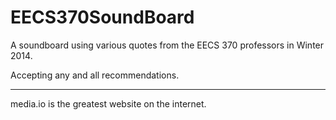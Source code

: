 EECS370SoundBoard
=================

A soundboard using various quotes from the EECS 370 professors in Winter 2014.

Accepting any and all recommendations. 

-----

media.io is the greatest website on the internet.
